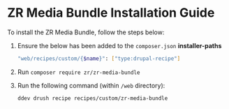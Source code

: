 # ZR Media Bundle Installation Guide

To install the ZR Media Bundle, follow the steps below:

1. Ensure the below has been added to the `composer.json` **installer-paths**
    ```sh
    "web/recipes/custom/{$name}": ["type:drupal-recipe"]
    ```
2. Run `composer require zr/zr-media-bundle`
3. Run the following command (within `/web` directory):

    ```sh
    ddev drush recipe recipes/custom/zr-media-bundle
    ```

